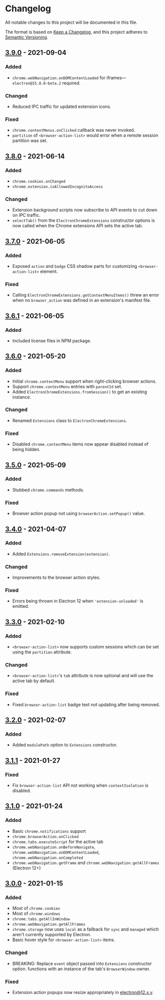 # Changelog

All notable changes to this project will be documented in this file.

The format is based on [Keep a Changelog](https://keepachangelog.com/en/1.0.0/),
and this project adheres to [Semantic Versioning](https://semver.org/spec/v2.0.0.html).

## [3.9.0] - 2021-09-04

### Added

- `chrome.webNavigation.onDOMContentLoaded` for iframes—`electron@15.0.0-beta.2` required.

### Changed

- Reduced IPC traffic for updated extension icons.

### Fixed

- `chrome.contextMenus.onClicked` callback was never invoked.
- `partition` of `<browser-action-list>` would error when a remote session partition was set.

## [3.8.0] - 2021-06-14

### Added

- `chrome.cookies.onChanged`
- `chrome.extension.isAllowedIncognitoAccess`

### Changed

- Extension background scripts now subscribe to API events to cut down on IPC traffic.
- `selectTab()` from the `ElectronChromeExtensions` constructor options is now called when the Chrome extensions API sets the active tab.

## [3.7.0] - 2021-06-05

### Added

- Exposed `action` and `badge` CSS shadow parts for customizing `<browser-action-list>` element.

### Fixed

- Calling `ElectronChromeExtensions.getContextMenuItems()` threw an error when no `browser_action` was defined in an extension's manifest file.

## [3.6.1] - 2021-06-05

### Added

- Included license files in NPM package.

## [3.6.0] - 2021-05-20

### Added

- Initial `chrome.contextMenu` support when right-clicking browser actions.
- Support `chrome.contextMenu` entries with `parentId` set.
- Added `ElectronChromeExtensions.fromSession()` to get an existing instance.

### Changed

- Renamed `Extensions` class to `ElectronChromeExtensions`.

### Fixed

- Disabled `chrome.contextMenu` items now appear disabled instead of being hidden.

## [3.5.0] - 2021-05-09

### Added

- Stubbed `chrome.commands` methods.

### Fixed

- Browser action popup not using `browserAction.setPopup()` value.

## [3.4.0] - 2021-04-07

### Added

- Added `Extensions.removeExtension(extension)`.

### Changed

- Improvements to the browser action styles.

### Fixed

- Errors being thrown in Electron 12 when `'extension-unloaded'` is emitted.

## [3.3.0] - 2021-02-10

### Added

- `<browser-action-list>` now supports custom sessions which can be set using the `partition` attribute.

### Changed

- `<browser-action-list>`'s `tab` attribute is now optional and will use the active tab by default.

### Fixed

- Fixed `browser-action-list` badge text not updating after being removed.

## [3.2.0] - 2021-02-07

### Added

- Added `modulePath` option to `Extensions` constructor.

## [3.1.1] - 2021-01-27

### Fixed

- Fix `browser-action-list` API not working when `contextIsolation` is disabled.

## [3.1.0] - 2021-01-24

### Added

- Basic `chrome.notifications` support
- `chrome.browserAction.onClicked`
- `chrome.tabs.executeScript` for the active tab
- `chrome.webNavigation.onBeforeNavigate`, `chrome.webNavigation.onDOMContentLoaded`, `chrome.webNavigation.onCompleted`
- `chrome.webNavigation.getFrame` and `chrome.webNavigation.getAllFrames` (Electron 12+)

## [3.0.0] - 2021-01-15

### Added

- Most of `chrome.cookies`
- Most of `chrome.windows`
- `chrome.tabs.getAllInWindow`
- `chrome.webNavigation.getAllFrames`
- `chrome.storage` now uses `local` as a fallback for `sync` and `managed`
  which aren't currently supported by Electron.
- Basic hover style for `<browser-action-list>` items.

### Changed

- BREAKING: Replace `event` object passed into `Extensions` constructor option.
  functions with an instance of the tab's `BrowserWindow` owner.

### Fixed

- Extension action popups now resize appropriately in electron@12.x.y.

[3.9.0]: https://github.com/samuelmaddock/electron-browser-shell/compare/electron-chrome-extensions@3.8.0...electron-chrome-extensions@3.9.0
[3.8.0]: https://github.com/samuelmaddock/electron-browser-shell/compare/electron-chrome-extensions@3.7.0...electron-chrome-extensions@3.8.0
[3.7.0]: https://github.com/samuelmaddock/electron-browser-shell/compare/electron-chrome-extensions@3.6.1...electron-chrome-extensions@3.7.0
[3.6.1]: https://github.com/samuelmaddock/electron-browser-shell/compare/electron-chrome-extensions@3.6.0...electron-chrome-extensions@3.6.1
[3.6.0]: https://github.com/samuelmaddock/electron-browser-shell/compare/electron-chrome-extensions@3.5.0...electron-chrome-extensions@3.6.0
[3.5.0]: https://github.com/samuelmaddock/electron-browser-shell/compare/electron-chrome-extensions@3.4.0...electron-chrome-extensions@3.5.0
[3.4.0]: https://github.com/samuelmaddock/electron-browser-shell/compare/electron-chrome-extensions@3.3.0...electron-chrome-extensions@3.4.0
[3.3.0]: https://github.com/samuelmaddock/electron-browser-shell/compare/electron-chrome-extensions@3.2.0...electron-chrome-extensions@3.3.0
[3.2.0]: https://github.com/samuelmaddock/electron-browser-shell/compare/electron-chrome-extensions@3.1.1...electron-chrome-extensions@3.2.0
[3.1.1]: https://github.com/samuelmaddock/electron-browser-shell/compare/electron-chrome-extensions@3.0.1...electron-chrome-extensions@3.1.1
[3.1.0]: https://github.com/samuelmaddock/electron-browser-shell/compare/electron-chrome-extensions@3.0.0...electron-chrome-extensions@3.1.0
[3.0.0]: https://github.com/samuelmaddock/electron-browser-shell/compare/electron-chrome-extensions@2.1.0...electron-chrome-extensions@3.0.0
